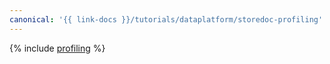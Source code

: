 ```yaml
---
canonical: '{{ link-docs }}/tutorials/dataplatform/storedoc-profiling'
---
```


{% include [profiling](../../_tutorials/dataplatform/storedoc-profiling.md) %}